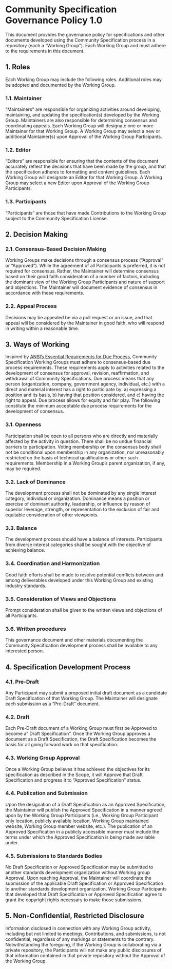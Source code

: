# Community Specification Governance Policy 1.0

This document provides the governance policy for specifications and other
documents developed using the Community Specification process in a repository
(each a “Working Group”).  Each Working Group and must adhere to the
requirements in this document.

## 1.   Roles

Each Working Group may include the following roles. Additional roles may be
adopted and documented by the Working Group.

### 1.1.  Maintainer

“Maintainers” are responsible for organizing activities
around developing, maintaining, and updating the specification(s) developed by
the Working Group.  Maintainers are also responsible for determining consensus
and coordinating appeals.  Each Working Group will designate one or more
Maintainer for that Working Group.  A Working Group may select a new or
additional Maintainer(s) upon Approval of the Working Group Participants.

### 1.2.  Editor

“Editors” are responsible for ensuring that the contents of
the document accurately reflect the decisions that have been made by the group,
and that the specification adheres to formatting and content guidelines. Each
Working Group will designate an Editor for that Working Group.  A Working Group
may select a new Editor upon Approval of the Working Group Participants.

### 1.3.  Participants

“Participants” are those that have made Contributions
to the Working Group subject to the Community Specification License.

## 2.   Decision Making

### 2.1.  Consensus-Based Decision Making

Working Groups make decisions
through a consensus process (“Approval” or “Approved”).  While the agreement of
all Participants is preferred, it is not required for consensus.  Rather, the
Maintainer will determine consensus based on their good faith consideration of a
number of factors, including the dominant view of the Working Group Participants
and nature of support and objections.  The Maintainer will document evidence of
consensus in accordance with these requirements.

### 2.2.  Appeal Process

Decisions may be appealed be via a pull request or an
issue, and that appeal will be considered by the Maintainer in good faith, who
will respond in writing within a reasonable time.

## 3.   Ways of Working

Inspired by [ANSI’s Essential Requirements for Due
Process](https://share.ansi.org/Shared%20Documents/Standards%20Activities/American%20National%20Standards/Procedures,%20Guides,%20and%20Forms/2021_ANSI_Essential_Requirements.pdf),
Community Specification Working Groups must adhere to consensus-based due
process requirements.  These requirements apply to activities related to the
development of consensus for approval, revision, reaffirmation, and withdrawal
of Community Specifications.  Due process means that any person (organization,
company, government agency, individual, etc.) with a direct and material
interest has a right to participate by: a) expressing a position and its basis,
b) having that position considered, and c) having the right to appeal. Due
process allows for equity and fair play. The following constitute the minimum
acceptable due process requirements for the development of consensus.

### 3.1.  Openness

Participation shall be open to all persons who are directly
and materially affected by the activity in question. There shall be no undue
financial barriers to participation. Voting membership on the consensus body
shall not be conditional upon membership in any organization, nor unreasonably
restricted on the basis of technical qualifications or other such requirements.
Membership in a Working Group’s parent organization, if any, may be required.

### 3.2.  Lack of Dominance

The development process shall not be dominated by
any single interest category, individual or organization. Dominance means a
position or exercise of dominant authority, leadership, or influence by reason
of superior leverage, strength, or representation to the exclusion of fair and
equitable consideration of other viewpoints.

### 3.3.  Balance

The development process should have a balance of interests.
Participants from diverse interest categories shall be sought with the objective
of achieving balance.

### 3.4.  Coordination and Harmonization

Good faith efforts shall be made to
resolve potential conflicts between and among deliverables developed under this
Working Group and existing industry standards.

### 3.5.  Consideration of Views and Objections

Prompt consideration shall be
given to the written views and objections of all Participants.

### 3.6.  Written procedures

This governance document and other materials
documenting the Community Specification development process shall be available
to any interested person.

## 4.   Specification Development Process

### 4.1.  Pre-Draft

Any Participant may submit a proposed initial draft
document as a candidate Draft Specification of that Working Group.  The
Maintainer will designate each submission as a “Pre-Draft” document.

### 4.2.  Draft

Each Pre-Draft document of a Working Group must first be
Approved to become a” Draft Specification”.  Once the Working Group approves a
document as a Draft Specification, the Draft Specification becomes the basis for
all going forward work on that specification.

### 4.3.  Working Group Approval

Once a Working Group believes it has achieved
the objectives for its specification as described in the Scope, it will Approve
that Draft Specification and progress it to “Approved Specification” status.

### 4.4.  Publication and Submission

Upon the designation of a Draft
Specification as an Approved Specification, the Maintainer will publish the
Approved Specification in a manner agreed upon by the Working Group Participants
(i.e., Working Group Participant only location, publicly available location,
Working Group maintained website, Working Group member website, etc.).  The
publication of an Approved Specification in a publicly accessible manner must
include the terms under which the Approved Specification is being made available
under.

### 4.5.  Submissions to Standards Bodies

No Draft Specification or Approved
Specification may be submitted to another standards development organization
without Working group Approval. Upon reaching Approval, the Maintainer will
coordinate the submission of the applicable Draft Specification or Approved
Specification to another standards development organization. Working Group
Participants that developed that Draft Specification or Approved Specification
agree to grant the copyright rights necessary to make those submissions.

## 5. Non-Confidential, Restricted Disclosure

Information disclosed in connection with any Working Group activity, including
but not limited to meetings, Contributions, and submissions, is not
confidential, regardless of any markings or statements to the contrary.
Notwithstanding the foregoing, if the Working Group is collaborating via a
private repository, the Participants will not make any public disclosures of
that information contained in that private repository without the Approval of
the Working Group.
